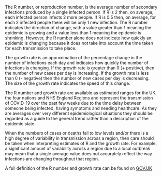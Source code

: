 ﻿The R number, or reproduction number, is the average number of secondary infections produced by a single infected person. If R is 2 then, on average, each infected person infects 2 more people. If R is 0.5 then, on average, for each 2 infected people there will be only 1 new infection. The R number indicates the direction of change, with a value greater than 1 meaning the epidemic is growing and a value less than 1 meaning the epidemic is shrinking. However, the R number alone does not indicate how quickly an epidemic is changing because it does not take into account the time taken for each transmission to take place.

The growth rate is an approximation of the percentage change in the number of infections each day and indicates how quickly the number of infections is changing. If the growth rate is greater than 0 (+ positive), then the number of new cases per day is increasing. If the growth rate is less than 0 (- negative) then the number of new cases per day is decreasing. The size of the growth rate indicates the speed of this change.

The R number and growth rate are available as estimated ranges for the UK, the four nations and NHS England Regions and represent the transmission of COVID-19 over the past few weeks due to the time delay between someone being infected, having symptoms and needing healthcare.  As they are averages over very different epidemiological situations they should be regarded as a guide to the general trend rather than a description of the epidemic state.

When the numbers of cases or deaths fall to low levels and/or there is a high degree of variability in transmission across a region, then care should be taken when interpreting estimates of R and the growth rate. For example, a significant amount of variability across a region due to a local outbreak may mean that a single average value does not accurately reflect the way infections are changing throughout that region.

A full definition of the R number and growth rate can be found on [GOV.UK](https://www.gov.uk/guidance/the-r-number-in-the-uk)